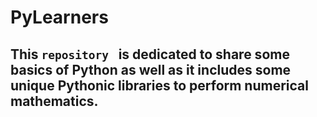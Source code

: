 # PyLearners
## This <code>repository </code> is dedicated to share some basics of Python as well as it includes some unique Pythonic libraries to perform  numerical mathematics.

